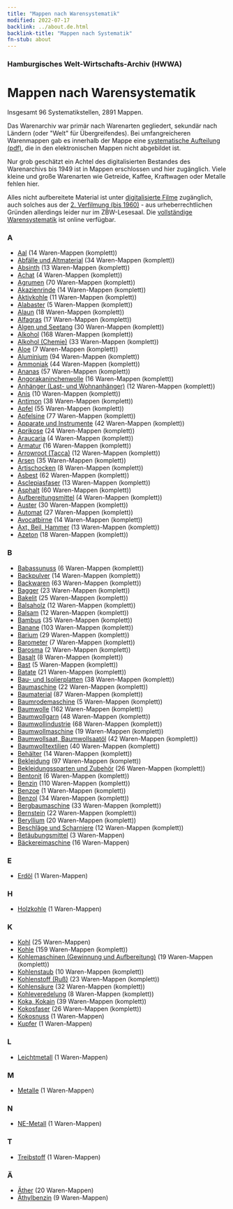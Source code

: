 ```yaml
---
title: "Mappen nach Warensystematik"
modified: 2022-07-17
backlink: ../about.de.html
backlink-title: "Mappen nach Systematik"
fn-stub: about
---
```


### Hamburgisches Welt-Wirtschafts-Archiv (HWWA)
# Mappen nach Warensystematik




Insgesamt 96 Systematikstellen, 2891 Mappen.

Das Warenarchiv war primär nach Warenarten gegliedert, sekundär nach Ländern
(oder "Welt" für Übergreifendes). Bei umfangreicheren Warenmappen gab es
innerhalb der Mappe eine [systematische Aufteilung
(pdf)](https://pm20.zbw.eu/doc/hwwa/ware/warenarchiv_1908-1945_schemata.pdf),
die in den elektronischen Mappen nicht abgebildet ist.

Nur grob geschätzt ein Achtel des digitalisierten Bestandes des
Warenarchivs bis 1949 ist in Mappen erschlossen und hier zugänglich. Viele
kleine und große Warenarten wie Getreide, Kaffee, Kraftwagen oder Metalle
fehlen hier.

Alles nicht aufbereitete Material ist unter [digitalisierte
Filme](/film/h1_wa.de.html) zugänglich, auch solches aus der [2. Verfilmung
(bis 1960)](/film/h2_wa.de.html) - aus urheberrechtlichen Gründen allerdings
leider nur im ZBW-Lesesaal. Die [vollständige
Warensystematik](https://pm20.zbw.eu/report/vocab/ware_by_signature.de.html)
ist online verfügbar.






### A <a name='A'></a>

- [Aal](i/141941/about.de.html) (14  Waren-Mappen (komplett))<a name='PLW07-Mt01'></a>
- [Abfälle und Altmaterial](i/141942/about.de.html) (34  Waren-Mappen (komplett))<a name='PRB01-01'></a>
- [Absinth](i/141943/about.de.html) (13  Waren-Mappen (komplett))<a name='PID20.02-Sp01'></a>
- [Achat](i/141944/about.de.html) (4  Waren-Mappen (komplett))<a name='PID23-Ed01'></a>
- [Agrumen](i/141948/about.de.html) (70  Waren-Mappen (komplett))<a name='PLW04-Zs'></a>
- [Akazienrinde](i/141950/about.de.html) (14  Waren-Mappen (komplett))<a name='PLW06-Fp01'></a>
- [Aktivkohle](i/141952/about.de.html) (11  Waren-Mappen (komplett))<a name='PID13-Rm01'></a>
- [Alabaster](i/141953/about.de.html) (5  Waren-Mappen (komplett))<a name='PID23-Gi01'></a>
- [Alaun](i/141956/about.de.html) (18  Waren-Mappen (komplett))<a name='PID13-Pm02'></a>
- [Alfagras](i/141957/about.de.html) (17  Waren-Mappen (komplett))<a name='PID19-Nf018'></a>
- [Algen und Seetang](i/141959/about.de.html) (30  Waren-Mappen (komplett))<a name='PLW07-Mp01'></a>
- [Alkohol](i/141966/about.de.html) (168  Waren-Mappen (komplett))<a name='PID20.02-Sp'></a>
- [Alkohol (Chemie)](i/163481/about.de.html) (33  Waren-Mappen (komplett))<a name='PID13-Ko02'></a>
- [Aloe](i/141967/about.de.html) (7  Waren-Mappen (komplett))<a name='PLW04-Kr01'></a>
- [Aluminium](i/141969/about.de.html) (94  Waren-Mappen (komplett))<a name='PID07.01-Lm01'></a>
- [Ammoniak](i/165930/about.de.html) (44  Waren-Mappen (komplett))<a name='PID13-Du01'></a>
- [Ananas](i/141970/about.de.html) (57  Waren-Mappen (komplett))<a name='PLW04-Tr01'></a>
- [Angorakaninchenwolle](i/141972/about.de.html) (16  Waren-Mappen (komplett))<a name='PLW05-Wo01'></a>
- [Anhänger (Last- und Wohnanhänger)](i/141974/about.de.html) (12  Waren-Mappen (komplett))<a name='PID09.02-Kf'></a>
- [Anis](i/141976/about.de.html) (10  Waren-Mappen (komplett))<a name='PID20-Gw01'></a>
- [Antimon](i/141977/about.de.html) (38  Waren-Mappen (komplett))<a name='PID07.01-Hm01'></a>
- [Apfel](i/141980/about.de.html) (55  Waren-Mappen (komplett))<a name='PLW04-Ob01'></a>
- [Apfelsine](i/141981/about.de.html) (77  Waren-Mappen (komplett))<a name='PLW04-Zs01'></a>
- [Apparate und Instrumente](i/141985/about.de.html) (42  Waren-Mappen (komplett))<a name='PID08-Ap'></a>
- [Aprikose](i/142001/about.de.html) (24  Waren-Mappen (komplett))<a name='PLW04-Zs02'></a>
- [Araucaria](i/142002/about.de.html) (4  Waren-Mappen (komplett))<a name='PLW06-Hz01'></a>
- [Armatur](i/142004/about.de.html) (16  Waren-Mappen (komplett))<a name='PID08-Ar'></a>
- [Arrowroot (Tacca)](i/142005/about.de.html) (12  Waren-Mappen (komplett))<a name='PLW04-Kf01'></a>
- [Arsen](i/142006/about.de.html) (35  Waren-Mappen (komplett))<a name='PID07.01-Hm02'></a>
- [Artischocken](i/142012/about.de.html) (8  Waren-Mappen (komplett))<a name='PLW04-Gm01'></a>
- [Asbest](i/142014/about.de.html) (62  Waren-Mappen (komplett))<a name='PID23-As'></a>
- [Asclepiasfaser](i/142013/about.de.html) (13  Waren-Mappen (komplett))<a name='PID19-Nf06'></a>
- [Asphalt](i/142016/about.de.html) (60  Waren-Mappen (komplett))<a name='PID22-Bd01'></a>
- [Aufbereitungsmittel](i/142018/about.de.html) (4  Waren-Mappen (komplett))<a name='PID13-Rm'></a>
- [Auster](i/142019/about.de.html) (30  Waren-Mappen (komplett))<a name='PLW07-Mt02'></a>
- [Automat](i/142020/about.de.html) (27  Waren-Mappen (komplett))<a name='PID08-Au'></a>
- [Avocatbirne](i/142021/about.de.html) (14  Waren-Mappen (komplett))<a name='PLW04-Ob02'></a>
- [Axt, Beil, Hammer](i/141947/about.de.html) (13  Waren-Mappen (komplett))<a name='PID07.03-Wz01'></a>
- [Azeton](i/142022/about.de.html) (18  Waren-Mappen (komplett))<a name='PID13-Ko03'></a>

### B <a name='B'></a>

- [Babassunuss](i/142023/about.de.html) (6  Waren-Mappen (komplett))<a name='PLW04-Nu01'></a>
- [Backpulver](i/142024/about.de.html) (14  Waren-Mappen (komplett))<a name='PID13-Lm01'></a>
- [Backwaren](i/142026/about.de.html) (63  Waren-Mappen (komplett))<a name='PID20-Ba'></a>
- [Bagger](i/142028/about.de.html) (23  Waren-Mappen (komplett))<a name='PID09.02-Nf01'></a>
- [Bakelit](i/142029/about.de.html) (25  Waren-Mappen (komplett))<a name='PID14-Ha01'></a>
- [Balsaholz](i/142033/about.de.html) (12  Waren-Mappen (komplett))<a name='PLW06-Hz02'></a>
- [Balsam](i/142032/about.de.html) (12  Waren-Mappen (komplett))<a name='PLW06-Fp02'></a>
- [Bambus](i/142035/about.de.html) (35  Waren-Mappen (komplett))<a name='PLW04-Gr02'></a>
- [Banane](i/142038/about.de.html) (103  Waren-Mappen (komplett))<a name='PLW04-Bn'></a>
- [Barium](i/142042/about.de.html) (29  Waren-Mappen (komplett))<a name='PID07.01-Lm02'></a>
- [Barometer](i/142039/about.de.html) (7  Waren-Mappen (komplett))<a name='PID08-Ap01'></a>
- [Barosma](i/142041/about.de.html) (2  Waren-Mappen (komplett))<a name='PLW04-Kr03'></a>
- [Basalt](i/142046/about.de.html) (8  Waren-Mappen (komplett))<a name='PID23-Na01'></a>
- [Bast](i/142048/about.de.html) (5  Waren-Mappen (komplett))<a name='PID19-Nf01'></a>
- [Batate](i/142049/about.de.html) (21  Waren-Mappen (komplett))<a name='PLW04-Kf02'></a>
- [Bau- und Isolierplatten](i/142083/about.de.html) (38  Waren-Mappen (komplett))<a name='PID22-Bf01'></a>
- [Baumaschine](i/142084/about.de.html) (22  Waren-Mappen (komplett))<a name='PID08-Ba'></a>
- [Baumaterial](i/142086/about.de.html) (87  Waren-Mappen (komplett))<a name='PID22-Bs'></a>
- [Baumrodemaschine](i/142087/about.de.html) (5  Waren-Mappen (komplett))<a name='PID08-Ld01'></a>
- [Baumwolle](i/142089/about.de.html) (162  Waren-Mappen (komplett))<a name='PLW04-Bw'></a>
- [Baumwollgarn](i/196460/about.de.html) (48  Waren-Mappen (komplett))<a name='PID19-Nf02'></a>
- [Baumwollindustrie](i/142091/about.de.html) (68  Waren-Mappen (komplett))<a name='PID19-Bw01'></a>
- [Baumwollmaschine](i/142092/about.de.html) (19  Waren-Mappen (komplett))<a name='PID08-Ld02'></a>
- [Baumwollsaat, Baumwollsaatöl](i/142093/about.de.html) (42  Waren-Mappen (komplett))<a name='PID20-Oe01'></a>
- [Baumwolltextilien](i/154932/about.de.html) (40  Waren-Mappen (komplett))<a name='PID19-Bw02'></a>
- [Behälter](i/142094/about.de.html) (14  Waren-Mappen (komplett))<a name='PID07.03-Co'></a>
- [Bekleidung](i/142106/about.de.html) (97  Waren-Mappen (komplett))<a name='PID19-Bk'></a>
- [Bekleidungssparten und Zubehör](i/166456/about.de.html) (26  Waren-Mappen (komplett))<a name='PID19-Bz'></a>
- [Bentonit](i/142107/about.de.html) (6  Waren-Mappen (komplett))<a name='PID13-Dr02'></a>
- [Benzin](i/142108/about.de.html) (110  Waren-Mappen (komplett))<a name='PID13.02-Ks02'></a>
- [Benzoe](i/142109/about.de.html) (1  Waren-Mappen (komplett))<a name='PLW06-Fp03'></a>
- [Benzol](i/142110/about.de.html) (34  Waren-Mappen (komplett))<a name='PID13-Ko04'></a>
- [Bergbaumaschine](i/142112/about.de.html) (33  Waren-Mappen (komplett))<a name='PID08-Bg'></a>
- [Bernstein](i/142111/about.de.html) (22  Waren-Mappen (komplett))<a name='PID04-Sc01'></a>
- [Beryllium](i/142103/about.de.html) (20  Waren-Mappen (komplett))<a name='PID07.01-Lm03'></a>
- [Beschläge und Scharniere](i/142113/about.de.html) (12  Waren-Mappen (komplett))<a name='PID07.03-01'></a>
- [Betäubungsmittel](i/142115/about.de.html) (3  Waren-Mappen)<a name='PID04-Dr'></a>
- [Bäckereimaschine](i/142027/about.de.html) (16  Waren-Mappen)<a name='PID08-Nm01'></a>

### E <a name='E'></a>

- [Erdöl](i/142294/about.de.html) (1  Waren-Mappen)<a name='PRB02.06'></a>

### H <a name='H'></a>

- [Holzkohle](i/142964/about.de.html) (1  Waren-Mappen)<a name='PEW01.04-01'></a>

### K <a name='K'></a>

- [Kohl](i/143119/about.de.html) (25  Waren-Mappen)<a name='PLW04-Gm08'></a>
- [Kohle](i/143120/about.de.html) (159  Waren-Mappen (komplett))<a name='PRB02.01'></a>
- [Kohlemaschinen (Gewinnung und Aufbereitung)](i/143121/about.de.html) (19  Waren-Mappen (komplett))<a name='PID08-Bg02'></a>
- [Kohlenstaub](i/218756/about.de.html) (10  Waren-Mappen (komplett))<a name='PRB02.01-St'></a>
- [Kohlenstoff (Ruß)](i/143123/about.de.html) (23  Waren-Mappen (komplett))<a name='PRB02.01-Ru'></a>
- [Kohlensäure](i/143122/about.de.html) (32  Waren-Mappen (komplett))<a name='PID13-Sc06'></a>
- [Kohleveredelung](i/218757/about.de.html) (8  Waren-Mappen (komplett))<a name='PRB02.01.01'></a>
- [Koka, Kokain](i/143124/about.de.html) (39  Waren-Mappen (komplett))<a name='PID04-Dr05'></a>
- [Kokosfaser](i/143125/about.de.html) (26  Waren-Mappen (komplett))<a name='PID19-Nf11'></a>
- [Kokosnuss](i/143126/about.de.html) (1  Waren-Mappen)<a name='PLW04-Nu05'></a>
- [Kupfer](i/143156/about.de.html) (1  Waren-Mappen)<a name='PID07.01-Ku'></a>

### L <a name='L'></a>

- [Leichtmetall](i/143572/about.de.html) (1  Waren-Mappen)<a name='PID07.01-Lm'></a>

### M <a name='M'></a>

- [Metalle](i/148466/about.de.html) (1  Waren-Mappen)<a name='PID07'></a>

### N <a name='N'></a>

- [NE-Metall](i/161442/about.de.html) (1  Waren-Mappen)<a name='PID07.01'></a>

### T <a name='T'></a>

- [Treibstoff](i/143989/about.de.html) (1  Waren-Mappen)<a name='PID13.02-Ks'></a>

### Ä <a name='Ä'></a>

- [Äther](i/141945/about.de.html) (20  Waren-Mappen)<a name='PID13-Ko01'></a>
- [Äthylbenzin](i/141946/about.de.html) (9  Waren-Mappen)<a name='PID13.02-Ks01'></a>


